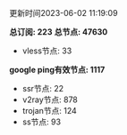 更新时间2023-06-02 11:19:09

**总订阅: 223**
**总节点: 47630**
- vless节点: 33

**google ping有效节点: 1117**
- ssr节点: 22
- v2ray节点: 878
- trojan节点: 124
- ss节点: 93
